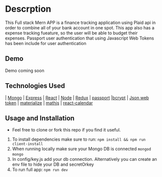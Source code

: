 # Descrption
This Full stack Mern APP is a finance tracking application using Plaid api in order to combine all of your bank account in one spot. This app also has a expense tracking fueature, so the user will be able to budget their expenses. Passport user authentication that using Javascript Web Tokens has been include for user authentication



## Demo
Demo coming soon

## Technologies Used
 | [Mongo](https://www.mongodb.com/ "Mongo")  | [Express](https://expressjs.com/ "express") | [React](https://reactjs.org/ "React") | [Node](nodejs.org "Node") | [Redux](https://redux.js.org/ "Redux") | [passport](http://www.passportjs.org/ "Passport") |[bcrypt](https://www.npmjs.com/package/bcryptjs "bcrypt") | [Json web token](https://www.npmjs.com/package/jsonwebtoken "JWT") | [materialize](https://materializecss.com/ "Materialize")  | 
 [mathjs](https://www.npmjs.com/package/mathjs/ "MathJs") | [react-calendar](https://www.npmjs.com/package/react-calendar/ "react-calendar")

## Usage and Installation
* Feel free to clone or fork this repo if you find it useful. 

1. To install dependencies make sure to run: 
```npm install && npm run client-install```
2. When running locally make sure your Mongo DB is connected
```mongod```
```mongo```
3. In config/key.js add your db connection. Alternatively you can create an env file to hide your DB and secretOrkey
4. To run full app: 
```npm run dev```



